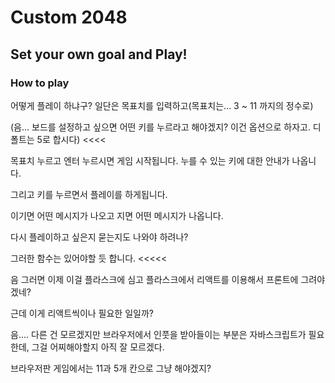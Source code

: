 # Custom 2048

## Set your own goal and Play!

### How to play

어떻게 플레이 하냐구?
일단은 목표치를 입력하고(목표치는... 3 ~ 11 까지의 정수로)

(음... 보드를 설정하고 싶으면 어떤 키를 누르라고 해야겠지? 이건 옵션으로 하자고. 디폴트는 5로 합시다) <<<<

목표치 누르고 엔터 누르시면 게임 시작됩니다.
누를 수 있는 키에 대한 안내가 나옵니다.

그리고 키를 누르면서 플레이를 하게됩니다.

이기면 어떤 메시지가 나오고
지면 어떤 메시지가 나옵니다.

다시 플레이하고 싶은지 묻는지도 나와야 하려나?

그러한 함수는 있어야할 듯 합니다. <<<<<

음 그러면 이제 이걸 플라스크에 심고 플라스크에서 리액트를 이용해서 프론트에 그려야겠네?

근데 이게 리액트씩이나 필요한 일일까?

음.... 다른 건 모르겠지만 브라우저에서 인풋을 받아들이는 부분은 자바스크립트가 필요한데, 그걸 어찌해야할지 아직 잘 모르겠다.


브라우저판 게임에서는 11과 5개 칸으로 그냥 해야겠지?
